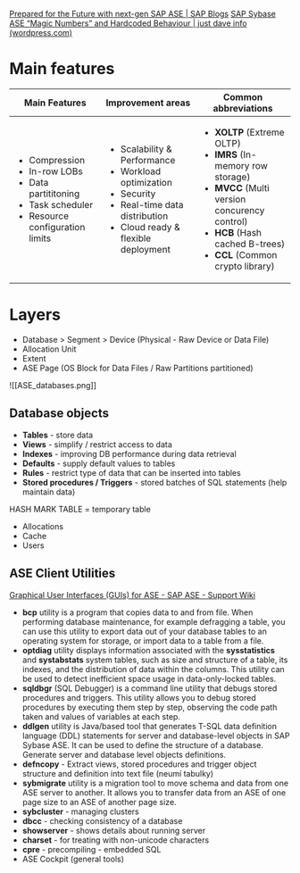
[Prepared for the Future with next-gen SAP ASE | SAP Blogs](https://blogs.sap.com/2020/03/03/prepared-for-the-future-with-next-gen-sap-ase/)
[SAP Sybase ASE “Magic Numbers” and Hardcoded Behaviour | just dave info (wordpress.com)](https://justdaveinfo.wordpress.com/2015/05/19/sap-sybase-ase-magic-numbers-and-hardcoded-behaviour/)


# Main features

| Main Features | Improvement areas | Common abbreviations |
| --- | --- | --- |
| <ul><li> Compression </li><li> In-row LOBs </li><li> Data partititoning </li><li> Task scheduler </li><li> Resource configuration limits </li></ul> | <ul><li> Scalability & Performance </li><li> Workload optimization </li><li> Security </li><li> Real-time data distribution </li><li> Cloud ready & flexible deployment </li></ul> | <ul><li> **XOLTP** (Extreme OLTP) </li><li> **IMRS** (In-memory row storage) </li><li> **MVCC** (Multi version concurency control) </li><li> **HCB** (Hash cached B-trees) </li><li> **CCL** (Common crypto library) </li></ul> |



# Layers

- Database > Segment > Device (Physical - Raw Device or Data File)
- Allocation Unit
- Extent
- ASE Page (OS Block for Data Files / Raw Partitions partitioned)

![[ASE_databases.png]]

## **Database objects**

- **Tables** - store data
- **Views** - simplify / restrict access to data
- **Indexes** - improving DB performance during data retrieval
- **Defaults** - supply default values to tables
- **Rules** - restrict type of data that can be inserted into tables
- **Stored procedures / Triggers** - stored batches of SQL statements (help maintain data)


HASH MARK TABLE = temporary table


- Allocations
- Cache
- Users

## ASE Client Utilities

[Graphical User Interfaces (GUIs) for ASE - SAP ASE - Support Wiki](https://wiki.scn.sap.com/wiki/display/SYBASE/Graphical+User+Interfaces+%28GUIs%29+for+ASE)

- **bcp** utility is a program that copies data to and from file. When performing database maintenance, for example defragging a table, you can use this utility to export data out of your database tables to an operating system for storage, or import data to a table from a file.
- **optdiag** utility displays information associated with the **sysstatistics** and **systabstats** system tables, such as size and structure of a table, its indexes, and the distribution of data within the columns. This utility can be used to detect inefficient space usage in data-only-locked tables.
- **sqldbgr** (SQL Debugger) is a command line utility that debugs stored procedures and triggers. This utility allows you to debug stored procedures by executing them step by step, observing the code path taken and values of variables at each step.
- **ddlgen** utility is Java/based tool that generates T-SQL data definition language (DDL) statements for server and database-level objects in SAP Sybase ASE. It can be used to define the structure of a database. Generate server and database level objects definitions.
- **defncopy** - Extract views, stored procedures and trigger object structure and definition into text file (neumí tabulky)
- **sybmigrate** utility is a migration tool to move schema and data from one ASE server to another. It allows you to transfer data from an ASE of one page size to an ASE of another page size.
- **sybcluster** - managing clusters
- **dbcc** - checking consistency of a database
- **showserver** - shows details about running server
- **charset** - for treating with non-unicode characters
- **cpre** - precompiling - embedded SQL
- ASE Cockpit (general tools)
